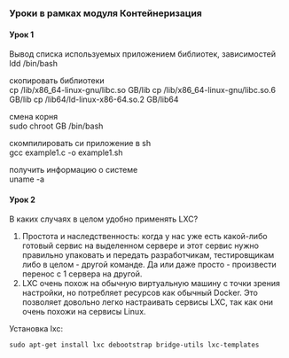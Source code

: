 ### Уроки в рамках модуля Контейнеризация

#### Урок 1

Вывод списка используемых приложением библиотек,
зависимостей  
ldd /bin/bash

скопировать библиотеки  
cp /lib/x86_64-linux-gnu/libc.so GB/lib
cp /lib/x86_64-linux-gnu/libc.so.6 GB/lib
cp /lib64/ld-linux-x86-64.so.2 GB/lib64

смена корня  
sudo chroot GB /bin/bash

скомпилировать си приложение в sh  
gcc example1.c -o example1.sh

получить информацию о системе  
uname -a

#### Урок 2

В каких случаях в целом удобно применять LXC?
1. Простота и наследственность: когда у нас уже есть какой-либо готовый
   сервис на выделенном сервере и этот сервис нужно правильно упаковать и
   передать разработчикам, тестировщикам либо в целом - другой команде. Да
   или даже просто - произвести перенос с 1 сервера на другой.
2. LXC очень похож на обычную виртуальную машину с точки зрения настройки,
   но потребляет ресурсов как обычный Docker. Это позволяет довольно легко
   настраивать сервисы LXC, так как они очень похожи на сервисы Linux.

Установка lxc:

```shell
sudo apt-get install lxc debootstrap bridge-utils lxc-templates
```


